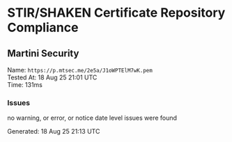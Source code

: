 # STIR/SHAKEN Certificate Repository Compliance

## Martini Security

Name: `https://p.mtsec.me/2e5a/J1oWPTElM7wK.pem`\
Tested At: 18 Aug 25 21:01 UTC\
Time: 131ms

### Issues

no warning, or error, or notice date level issues were found

Generated: 18 Aug 25 21:13 UTC